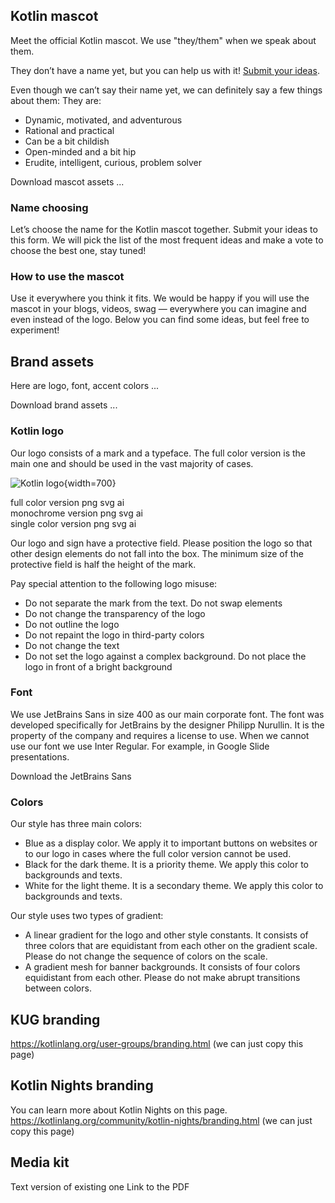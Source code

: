[//]: # (title: Kotlin brand guideline)

## Kotlin mascot

Meet the official Kotlin mascot. We use "they/them" when we speak about them.

They don’t have a name yet, but you can help us with it! [Submit your ideas](#name-choosing).

Even though we can’t say their name yet, we can definitely say a few things about them:
They are:
* Dynamic, motivated, and adventurous
* Rational and practical
* Can be a bit childish
* Open-minded and a bit hip
* Erudite, intelligent, curious, problem solver

Download mascot assets ...

### Name choosing

Let’s choose the name for the Kotlin mascot together. Submit your ideas to this form. We will pick the list of the most frequent ideas and make a vote to choose the best one, stay tuned!

### How to use the mascot

Use it everywhere you think it fits. We would be happy if you will use the mascot in your blogs, videos, swag — everywhere you can imagine and even instead of the logo. 
Below you can find some ideas, but feel free to experiment!

## Brand assets

Here are logo, font, accent colors ...

Download brand assets ...

### Kotlin logo

Our logo consists of a mark and a typeface. The full color version is the main one and should be used in the vast majority of cases.

![Kotlin logo](kotlin-logo.png){width=700}

full color version png svg ai  
monochrome version png svg ai  
single color version png svg ai  

Our logo and sign have a protective field. Please position the logo so that other design elements do not fall into the box. The minimum size of the protective field is half the height of the mark.

Pay special attention to the following logo misuse:

* Do not separate the mark from the text. Do not swap elements
* Do not change the transparency of the logo
* Do not outline the logo
* Do not repaint the logo in third-party colors
* Do not change the text
* Do not set the logo against a complex background. Do not place the logo in front of a bright background

### Font

We use JetBrains Sans in size 400 as our main corporate font.
The font was developed specifically for JetBrains by the designer Philipp Nurullin. It is the property of the company and requires a license to use.
When we cannot use our font we use Inter Regular. For example, in Google Slide presentations.

Download the JetBrains Sans

### Colors

Our style has three main colors:

* Blue as a display color. We apply it to important buttons on websites or to our logo in cases where the full color version cannot be used.
* Black for the dark theme. It is a priority theme. We apply this color to backgrounds and texts.
* White for the light theme. It is a secondary theme. We apply this color to backgrounds and texts.

Our style uses two types of gradient:
* A linear gradient for the logo and other style constants. It consists of three colors that are equidistant from each other on the gradient scale. Please do not change the sequence of colors on the scale.
* A gradient mesh for banner backgrounds. It consists of four colors equidistant from each other. Please do not make abrupt transitions between colors.


## KUG branding

https://kotlinlang.org/user-groups/branding.html (we can just copy this page)

## Kotlin Nights branding

You can learn more about Kotlin Nights on this page.
https://kotlinlang.org/community/kotlin-nights/branding.html (we can just copy this page)

## Media kit

Text version of existing one
Link to the PDF

